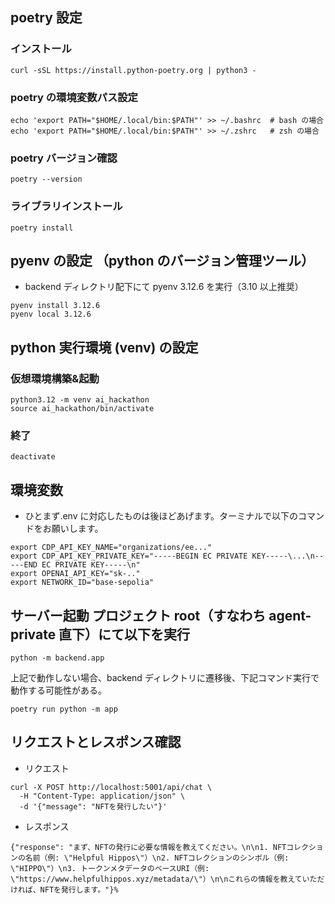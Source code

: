 ## poetry 設定

### インストール

```
curl -sSL https://install.python-poetry.org | python3 -
```

### poetry の環境変数パス設定

```
echo 'export PATH="$HOME/.local/bin:$PATH"' >> ~/.bashrc  # bash の場合
echo 'export PATH="$HOME/.local/bin:$PATH"' >> ~/.zshrc   # zsh の場合
```

### poetry バージョン確認

```
poetry --version
```

### ライブラリインストール

```
poetry install
```

## pyenv の設定 （python のバージョン管理ツール）

- backend ディレクトリ配下にて pyenv 3.12.6 を実行（3.10 以上推奨）

```
pyenv install 3.12.6
pyenv local 3.12.6
```

## python 実行環境 (venv) の設定

### 仮想環境構築&起動

```
python3.12 -m venv ai_hackathon
source ai_hackathon/bin/activate
```

### 終了

```
deactivate
```

## 環境変数

- ひとまず.env に対応したものは後ほどあげます。ターミナルで以下のコマンドをお願いします。

```
export CDP_API_KEY_NAME="organizations/ee..."
export CDP_API_KEY_PRIVATE_KEY="-----BEGIN EC PRIVATE KEY-----\...\n-----END EC PRIVATE KEY-----\n"
export OPENAI_API_KEY="sk-.."
export NETWORK_ID="base-sepolia"
```

## サーバー起動 プロジェクト root（すなわち agent-private 直下）にて以下を実行

```
python -m backend.app
```

上記で動作しない場合、backend ディレクトリに遷移後、下記コマンド実行で動作する可能性がある。

```
poetry run python -m app
```

## リクエストとレスポンス確認

- リクエスト

```
curl -X POST http://localhost:5001/api/chat \
  -H "Content-Type: application/json" \
  -d '{"message": "NFTを発行したい"}'
```

- レスポンス

```
{"response": "まず、NFTの発行に必要な情報を教えてください。\n\n1. NFTコレクションの名前（例: \"Helpful Hippos\"）\n2. NFTコレクションのシンボル（例: \"HIPPO\"）\n3. トークンメタデータのベースURI（例: \"https://www.helpfulhippos.xyz/metadata/\"）\n\nこれらの情報を教えていただければ、NFTを発行します。"}%
```
